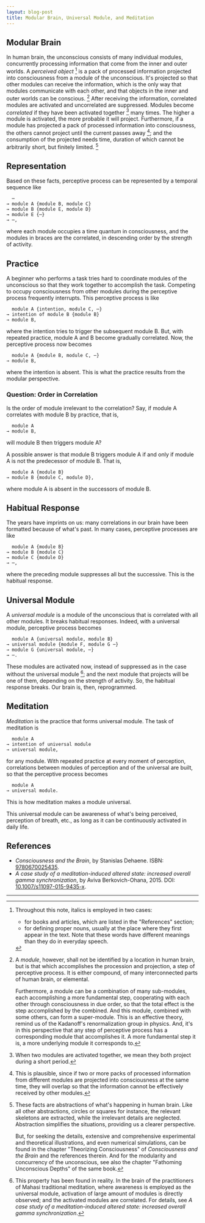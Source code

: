 ```yaml
---
layout: blog-post
title: Modular Brain, Universal Module, and Meditation
---
```


## Modular Brain

In human brain, the unconscious consists of many individual modules, concurrently processing information that come from the inner and outer worlds. A _perceived object_ [^italics-convention] is a pack of processed information projected into consciousness from a module of the unconscious. It's projected so that other modules can receive the information, which is the only way that modules communicate with each other, and that objects in the inner and outer worlds can be conscious. [^modularity] After receiving the information, correlated modules are activated and uncorrelated are suppressed. Modules become _correlated_ if they have been activated together [^activated-together] many times. The higher a module is activated, the more probable it will project. Furthermore, if a module has projected a pack of processed information into consciousness, the others cannot project until the current passes away [^information-overlap]; and the consumption of the projected needs time, duration of which cannot be arbitrarily short, but finitely limited. [^brain-perception]

## Representation

Based on these facts, perceptive process can be represented by a temporal sequence like

      ⋯
    → module A {module B, module C}
    → module B {module E, module D}
    → module E {⋯}
    → ⋯,

where each module occupies a time quantum in consciousness, and the modules in braces are the correlated, in descending order by the strength of activity.

## Practice

A beginner who performs a task tries hard to coordinate modules of the unconscious so that they work together to accomplish the task. Competing to occupy consciousness from other modules during the perceptive process frequently interrupts. This perceptive process is like

      module A {intention, module C, ⋯}
    → intention of module B {module B}
    → module B,

where the intention tries to trigger the subsequent module B. But, with repeated practice, module A and B become gradually correlated. Now, the perceptive process now becomes

      module A {module B, module C, ⋯}
    → module B,

where the intention is absent. This is what the practice results from the modular perspective.

### Question: Order in Correlation

Is the order of module irrelevant to the correlation? Say, if module A correlates with module B by practice, that is,

      module A
    → module B,

will module B then triggers module A?

A possible answer is that module B triggers module A if and only if module A is not the predecessor of module B. That is,

      module A {module B}
    → module B {module C, module D},

where module A is absent in the successors of module B.

## Habitual Response

The years have imprints on us: many correlations in our brain have been formatted because of what's past. In many cases, perceptive processes are like

      module A {module B}
    → module B {module C}
    → module C {module D}
    → ⋯,

where the preceding module suppresses all but the successive. This is the habitual response.

## Universal Module

A _universal module_ is a module of the unconscious that is correlated with all other modules. It breaks habitual responses. Indeed, with a universal module, perceptive process becomes

      module A {universal module, module B}
    → universal module {module F, module G ⋯}
    → module G {universal module, ⋯}
    → ⋯.

These modules are activated now, instead of suppressed as in the case without the universal module [^Berkovich-Ohana]; and the next module that projects will be one of them, depending on the strength of activity. So, the habitual response breaks. Our brain is, then, reprogrammed.

## Meditation

_Meditation_ is the practice that forms universal module. The task of meditation is

      module A
    → intention of universal module
    → universal module,

for any module. With repeated practice at every moment of perception, correlations between modules of perception and of the universal are built, so that the perceptive process becomes

      module A
    → universal module.

This is how meditation makes a module universal.

This universal module can be awareness of what's being perceived, perception of breath, etc., as long as it can be continuously activated in daily life.

## References

- _Consciousness and the Brain_, by Stanislas Dehaene. ISBN: [9780670025435](https://isbnsearch.org/isbn/9780670025435).
- _A case study of a meditation-induced altered state: increased overall gamma synchronization_, by Aviva Berkovich-Ohana, 2015. DOI: [10.1007/s11097-015-9435-x](https://link.springer.com/article/10.1007/s11097-015-9435-x).

[^italics-convention]: Throughout this note, italics is employed in two cases:

    - for books and articles, which are listed in the "References" section;
    - for defining proper nouns, usually at the place where they first appear in the text. Note that these words have different meanings than they do in everyday speech.

[^modularity]: A _module_, however, shall not be identified by a location in human brain, but is that which accomplishes the procession and projection, a step of perceptive process. It is either compound, of many interconnected parts of human brain, or elemental.

    Furthermore, a module can be a combination of many sub-modules, each accomplishing a more fundamental step, cooperating with each other through consciousness in due order, so that the total effect is the step accomplished by the combined. And this module, combined with some others, can form a super-module. This is an effective theory, remind us of the Kadanoff's renormalization group in physics. And, it's in this perspective that any step of perceptive process has a corresponding module that accomplishes it. A more fundamental step it is, a more underlying module it corresponds to.

[^activated-together]: When two modules are activated together, we mean they both project during a short period.

[^information-overlap]: This is plausible, since if two or more packs of processed information from different modules are projected into consciousness at the same time, they will overlap so that the information cannot be effectively received by other modules.

[^brain-perception]: These facts are abstractions of what's happening in human brain. Like all other abstractions, circles or squares for instance, the relevant skeletons are extracted, while the irrelevant details are neglected. Abstraction simplifies the situations, providing us a clearer perspective.

    But, for seeking the details, extensive and comprehensive experimental and theoretical illustrations, and even numerical simulations, can be found in the chapter "Theorizing Consciousness" of _Consciousness and the Brain_ and the references therein. And for the modularity and concurrency of the unconscious, see also the chapter "Fathoming Unconscious Depths" of the same book.

[^Berkovich-Ohana]: This property has been found in reality. In the brain of the practitioners of Mahasi traditional meditation, where awareness is employed as the universal module, activation of large amount of modules is directly observed; and the activated modules are correlated. For details, see _A case study of a meditation-induced altered state: increased overall gamma synchronization_.

---
